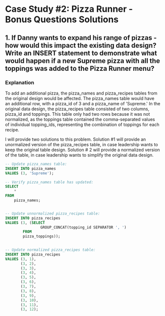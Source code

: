 # Case Study #2: Pizza Runner - Bonus Questions Solutions

## 1. If Danny wants to expand his range of pizzas - how would this impact the existing data design?  Write an INSERT statement to demonstrate what would happen if a new Supreme pizza with all the toppings was added to the Pizza Runner menu?
### Explanation
To add an additional pizza, the pizza_names and 
pizza_recipes tables from the original design would be affected.
The pizza_names table would have an additional row, with a 
pizza_id of 3 and a pizza_name of 'Supreme.'  In the original
data design, the pizza_recipes table consisted of two columns,
pizza_id and toppings.  This table only had two rows because
it was not normalized, as the toppings table contained the 
comma-separated values of individual topping_ids, representing
the combination of toppings for each recipe.

I will provide two solutions to this problem.  Solution #1 will
provide an unormalized version of the pizza_recipes table, in 
case leadership wants to keep the original table design.
Solution # 2 will provide a normalized version of the table, in
case leadership wants to simplify the original data design.

```SQL
-- Update pizza_names table:
INSERT INTO pizza_names 
VALUES (3, 'Supreme');

-- Verify pizza_names table has updated:
SELECT
	*
FROM
	pizza_names;


-- Update unnormalized pizza_recipes table: 
INSERT INTO pizza_recipes 
VALUES (3, (SELECT
            	GROUP_CONCAT(topping_id SEPARATOR ', ')
	    FROM
		pizza_toppings));

			
-- Update normalized pizza_recipes table: 
INSERT INTO pizza_recipes 
VALUES (3, 1),
	   (3, 2),
	   (3, 3),
	   (3, 4),
	   (3, 5),
	   (3, 6),
	   (3, 7),
	   (3, 8),
	   (3, 9),
	   (3, 10),
	   (3, 11),
	   (3, 12);
```
